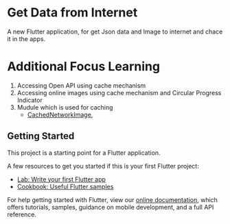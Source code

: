 # Get Data from Internet

A new Flutter application, for get Json data and Image to internet and chace it in the apps.

# Additional Focus Learning
1. Accessing Open API using cache mechanism
2. Accessing online images using cache mechanism and Circular Progress Indicator
3. Mudule which is used for caching
    -   [CachedNetworkImage](https://pub.dev/packages/cached_network_image),

## Getting Started

This project is a starting point for a Flutter application. 

A few resources to get you started if this is your first Flutter project:

- [Lab: Write your first Flutter app](https://flutter.dev/docs/get-started/codelab)
- [Cookbook: Useful Flutter samples](https://flutter.dev/docs/cookbook)

For help getting started with Flutter, view our
[online documentation](https://flutter.dev/docs), which offers tutorials,
samples, guidance on mobile development, and a full API reference.


